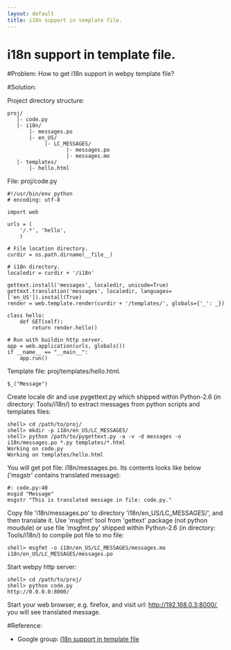 ```yaml
---
layout: default
title: i18n support in template file.
---
```


# i18n support in template file.

#Problem:
How to get i18n support in webpy template file?

#Solution:

Project directory structure:

    proj/
       |- code.py
       |- i18n/
           |- messages.po
           |- en_US/
                |- LC_MESSAGES/
                       |- messages.po
                       |- messages.mo
       |- templates/
           |- hello.html

File: proj/code.py

    #!/usr/bin/env python
    # encoding: utf-8

    import web
    
    urls = (
        '/.*', 'hello',
        )

    # File location directory.
    curdir = os.path.dirname(__file__)

    # i18n directory.
    localedir = curdir + '/i18n'

    gettext.install('messages', localedir, unicode=True)   
    gettext.translation('messages', localedir, languages=['en_US']).install(True)  
    render = web.template.render(curdir + '/templates/', globals={'_': _})

    class hello:
        def GET(self):
            return render.hello()

    # Run with buildin http server.
    app = web.application(urls, globals())
    if __name__ == "__main__":
        app.run()

Template file: proj/templates/hello.html.

    $_("Message")

Create locale dir and use pygettext.py which shipped within Python-2.6 (in directory: Tools/i18n/) to extract messages from python scripts and templates files:

    shell> cd /path/to/proj/
    shell> mkdir -p i18n/en_US/LC_MESSAGES/
    shell> python /path/to/pygettext.py -a -v -d messages -o i18n/messages.po *.py templates/*.html
    Working on code.py
    Working on templates/hello.html

You will get pot file: i18n/messages.po. Its contents looks like below ('msgstr' contains translated message):

    #: code.py:40
    msgid "Message"
    msgstr "This is translated message in file: code.py."

Copy file 'i18n/messages.po' to directory 'i18n/en_US/LC_MESSAGES/', and then translate it. Use 'msgfmt' tool from 'gettext' package (not python moudule) or use file 'msgfmt.py' shipped within Python-2.6 (in directory: Tools/i18n/) to compile pot file to mo file:

    shell> msgfmt -o i18n/en_US/LC_MESSAGES/messages.mo i18n/en_US/LC_MESSAGES/messages.po

Start webpy http server:

    shell> cd /path/to/proj/
    shell> python code.py
    http://0.0.0.0:8000/

Start your web browser, e.g. firefox, and visit url: http://192.168.0.3:8000/, you will see translated message.

#Reference:
* Google group: [i18n support in template file](http://groups.google.com/group/webpy/browse_thread/thread/44c5677f7a16f8ad )